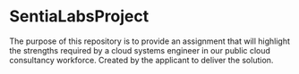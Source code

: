 # SentiaLabsProject
The purpose of this repository is to provide an assignment that will highlight the strengths required by a cloud systems engineer in our public cloud consultancy workforce. Created by the applicant to deliver the solution.
